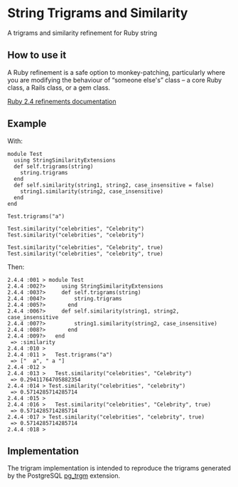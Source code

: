 # String Trigrams and Similarity
A trigrams and similarity refinement for Ruby string

## How to use it

A Ruby refinement is a safe option to monkey-patching, particularly where you are modifying the behaviour of “someone else's” class – a core Ruby class, a Rails class, or a gem class.

[Ruby 2.4 refinements documentation](https://docs.ruby-lang.org/en/2.4.0/syntax/refinements_rdoc.html)

## Example

With:

```
module Test
  using StringSimilarityExtensions
  def self.trigrams(string)
    string.trigrams
  end
  def self.similarity(string1, string2, case_insensitive = false)
    string1.similarity(string2, case_insensitive)
  end
end

Test.trigrams("a")

Test.similarity("celebrities", "Celebrity")
Test.similarity("celebrities", "celebrity")

Test.similarity("celebrities", "Celebrity", true)
Test.similarity("celebrities", "celebrity", true)
```

Then:

```
2.4.4 :001 > module Test
2.4.4 :002?>     using StringSimilarityExtensions
2.4.4 :003?>     def self.trigrams(string)
2.4.4 :004?>         string.trigrams
2.4.4 :005?>       end
2.4.4 :006?>     def self.similarity(string1, string2, case_insensitive
2.4.4 :007?>         string1.similarity(string2, case_insensitive)
2.4.4 :008?>       end
2.4.4 :009?>   end
 => :similarity
2.4.4 :010 >
2.4.4 :011 >   Test.trigrams("a")
 => ["  a", " a "]
2.4.4 :012 >
2.4.4 :013 >   Test.similarity("celebrities", "Celebrity")
 => 0.29411764705882354
2.4.4 :014 > Test.similarity("celebrities", "celebrity")
 => 0.5714285714285714
2.4.4 :015 >
2.4.4 :016 >   Test.similarity("celebrities", "Celebrity", true)
 => 0.5714285714285714
2.4.4 :017 > Test.similarity("celebrities", "celebrity", true)
 => 0.5714285714285714
2.4.4 :018 >
```

## Implementation

The trigram implementation is intended to reproduce the trigrams generated by the PostgreSQL [pg_trgm](https://www.postgresql.org/docs/9.6/pgtrgm.html) extension.
